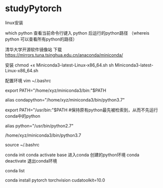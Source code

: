 # studyPytorch
linux安装

which python 查看当前命令行键入 python 后运行的python路径
（whereis python 可以查看所有python的路径）


清华大学开源软件镜像站 下载
https://mirrors.tuna.tsinghua.edu.cn/anaconda/miniconda/

安装
chmod +x Miniconda3-latest-Linux-x86_64.sh
sh Miniconda3-latest-Linux-x86_64.sh


配置环境
vim ~/.bashrc


export  PATH="/home/xyz/miniconda3/bin:"$PATH

alias condapython="/home/xyz/miniconda3/bin/python3.7"


export PATH="/usr/bin:"$PATH #保持原有python最先被检索到，从而不先运行conda中的python

alias python="/usr/bin/python2.7"



/home/xyz/miniconda3/bin/python3.7



source ~/.bashrc 

conda init
conda activate base 进入conda 创建的python环境
conda deactivate 退出conda环境

conda list 

conda install pytorch torchvision cudatoolkit=10.0

